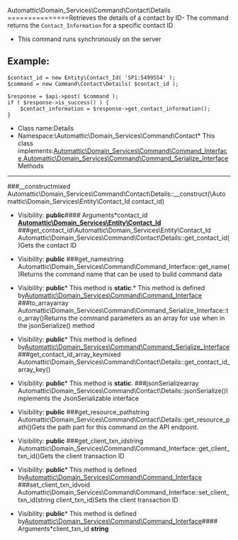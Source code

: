 Automattic\Domain_Services\Command\Contact\Details
===============Retrieves the details of a contact by ID- The command returns the `Contact_Information` for a specific contact ID
- This command runs synchronously on the server

## Example:
```
$contact_id = new Entity\Contact_Id( 'SP1:5499554' );
$command = new Command\Contact\Details( $contact_id );

$response = $api->post( $command );
if ( $response->is_success() ) {
    $contact_information = $response->get_contact_information();
}
```
* Class name:Details
* Namespace:\Automattic\Domain_Services\Command\Contact* This class implements:[Automattic\Domain_Services\Command\Command_Interface](Automattic-Domain_Services-Command-Command_Interface.md),[Automattic\Domain_Services\Command\Command_Serialize_Interface](Automattic-Domain_Services-Command-Command_Serialize_Interface.md)Methods
-------
###__constructmixed Automattic\Domain_Services\Command\Contact\Details::__construct(\Automattic\Domain_Services\Entity\Contact_Id contact_id)



* Visibility: **public**#### Arguments*contact_id **[Automattic\Domain_Services\Entity\Contact_Id](Automattic-Domain_Services-Entity-Contact_Id.md)**
###get_contact_id\Automattic\Domain_Services\Entity\Contact_Id Automattic\Domain_Services\Command\Contact\Details::get_contact_id()Gets the contact ID



* Visibility: **public**
###get_namestring Automattic\Domain_Services\Command\Command_Interface::get_name()Returns the command name that can be used to build command data



* Visibility: **public*** This method is **static**.* This method is defined by[Automattic\Domain_Services\Command\Command_Interface](Automattic-Domain_Services-Command-Command_Interface.md)
###to_arrayarray Automattic\Domain_Services\Command\Command_Serialize_Interface::to_array()Returns the command parameters as an array for use when in the jsonSerialize() method



* Visibility: **public*** This method is defined by[Automattic\Domain_Services\Command\Command_Serialize_Interface](Automattic-Domain_Services-Command-Command_Serialize_Interface.md)
###get_contact_id_array_keymixed Automattic\Domain_Services\Command\Contact\Details::get_contact_id_array_key()



* Visibility: **public*** This method is **static**.
###jsonSerializearray Automattic\Domain_Services\Command\Contact\Details::jsonSerialize()Implements the JsonSerializable interface



* Visibility: **public**
###get_resource_pathstring Automattic\Domain_Services\Command\Contact\Details::get_resource_path()Gets the path part for this command on the API endpoint.



* Visibility: **public**
###get_client_txn_idstring Automattic\Domain_Services\Command\Command_Interface::get_client_txn_id()Gets the client transaction ID



* Visibility: **public*** This method is defined by[Automattic\Domain_Services\Command\Command_Interface](Automattic-Domain_Services-Command-Command_Interface.md)
###set_client_txn_idvoid Automattic\Domain_Services\Command\Command_Interface::set_client_txn_id(string client_txn_id)Sets the client transaction ID



* Visibility: **public*** This method is defined by[Automattic\Domain_Services\Command\Command_Interface](Automattic-Domain_Services-Command-Command_Interface.md)#### Arguments*client_txn_id **string**